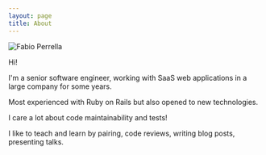 ```yaml
---
layout: page
title: About
---
```


![Fabio Perrella](../images/fabioperrella_small.JPG)

Hi!

I'm a senior software engineer, working with SaaS web applications in a large company for some years.

Most experienced with Ruby on Rails but also opened to new technologies.

I care a lot about code maintainability and tests!

I like to teach and learn by pairing, code reviews, writing blog posts, presenting talks.
